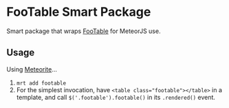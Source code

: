# FooTable Smart Package
Smart package that wraps [FooTable](http://fooplugins.com/plugins/footable-jquery/) for MeteorJS use.

## Usage
Using [Meteorite](https://github.com/oortcloud/meteorite)…

1. `mrt add footable`
2. For the simplest invocation, have `<table class="footable"></table>` in a template, and call `$('.footable').footable()` in its `.rendered()` event.
